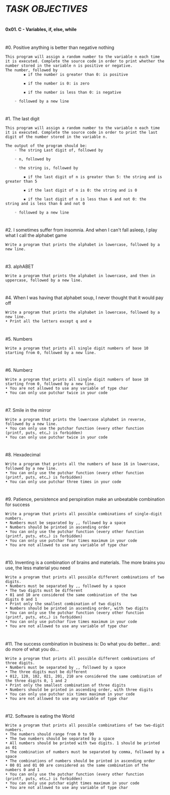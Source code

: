 # ***TASK OBJECTIVES***
#
**0x01. C - Variables, if, else, while**
#
#0. Positive anything is better than negative nothing


	This program will assign a random number to the variable n each time it is executed. Complete the source code in order to print whether the number stored in the variable n is positive or negative.	
	The number, followed by
            ▪ if the number is greater than 0: is positive

            ▪ if the number is 0: is zero

            ▪ if the number is less than 0: is negative

        ◦ followed by a new line
#
#1. The last digit


	This program will assign a random number to the variable n each time it is executed. Complete the source code in order to print the last digit of the number stored in the variable n.

	The output of the program should be:
        ◦ The string Last digit of, followed by

        ◦ n, followed by

        ◦ the string is, followed by

            ▪ if the last digit of n is greater than 5: the string and is greater than 5

            ▪ if the last digit of n is 0: the string and is 0

            ▪ if the last digit of n is less than 6 and not 0: the string and is less than 6 and not 0

        ◦ followed by a new line
#
#2. I sometimes suffer from insomnia. And when I can't fall asleep, I play what I call the alphabet game


	Write a program that prints the alphabet in lowercase, followed by a new line.
#
#3. alphABET


	Write a program that prints the alphabet in lowercase, and then in uppercase, followed by a new line.
#
#4. When I was having that alphabet soup, I never thought that it would pay off


	Write a program that prints the alphabet in lowercase, followed by a new line.
    • Print all the letters except q and e
#
#5. Numbers


	Write a program that prints all single digit numbers of base 10 starting from 0, followed by a new line.
#
#6. Numberz


	Write a program that prints all single digit numbers of base 10 starting from 0, followed by a new line.
    • You are not allowed to use any variable of type char
    • You can only use putchar twice in your code
#
#7. Smile in the mirror


	Write a program that prints the lowercase alphabet in reverse, followed by a new line.
    • You can only use the putchar function (every other function (printf, puts, etc…) is forbidden)
    • You can only use putchar twice in your code
#
#8. Hexadecimal


	Write a program that prints all the numbers of base 16 in lowercase, followed by a new line.
    • You can only use the putchar function (every other function (printf, puts, etc…) is forbidden)
    • You can only use putchar three times in your code
#
#9. Patience, persistence and perspiration make an unbeatable combination for success


	Write a program that prints all possible combinations of single-digit numbers.
    • Numbers must be separated by ,, followed by a space
    • Numbers should be printed in ascending order
    • You can only use the putchar function (every other function (printf, puts, etc…) is forbidden)
    • You can only use putchar four times maximum in your code
    • You are not allowed to use any variable of type char
#
#10. Inventing is a combination of brains and materials. The more brains you use, the less material you need


	Write a program that prints all possible different combinations of two digits.
    • Numbers must be separated by ,, followed by a space
    • The two digits must be different
    • 01 and 10 are considered the same combination of the two digits 0 and 1
    • Print only the smallest combination of two digits
    • Numbers should be printed in ascending order, with two digits
    • You can only use the putchar function (every other function (printf, puts, etc…) is forbidden)
    • You can only use putchar five times maximum in your code
    • You are not allowed to use any variable of type char
#
#11. The success combination in business is: Do what you do better... and: do more of what you do...


	Write a program that prints all possible different combinations of three digits.
    • Numbers must be separated by ,, followed by a space
    • The three digits must be different
    • 012, 120, 102, 021, 201, 210 are considered the same combination of the three digits 0, 1 and 2
    • Print only the smallest combination of three digits
    • Numbers should be printed in ascending order, with three digits
    • You can only use putchar six times maximum in your code
    • You are not allowed to use any variable of type char
#
#12. Software is eating the World


	Write a program that prints all possible combinations of two two-digit numbers.
    • The numbers should range from 0 to 99
    • The two numbers should be separated by a space
    • All numbers should be printed with two digits. 1 should be printed as 01
    • The combination of numbers must be separated by comma, followed by a space
    • The combinations of numbers should be printed in ascending order
    • 00 01 and 01 00 are considered as the same combination of the numbers 0 and 1
    • You can only use the putchar function (every other function (printf, puts, etc…) is forbidden)
    • You can only use putchar eight times maximum in your code
    • You are not allowed to use any variable of type char

